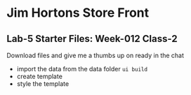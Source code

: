 # Jim Hortons Store Front


## Lab-5  Starter Files: Week-012 Class-2
Download files and give me a thumbs up on ready in the chat

- import the data from the data folder
```ui build```
- create template 
- style the template